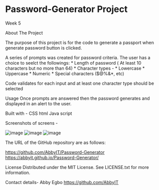 # Password-Generator Project
Week 5  

About The Project

The purpose of this project is for the code to generate a passport when generate password button is clicked. 


 A series of prompts was created for password criteria. The user has a choice to seelct the followings:
      * Length of password ( At least 10 characters but no more than 64)
      * Character types - 
      * Lowercase
      * Uppercase
      * Numeric
      * Special characters ($@%&*, etc)

  Code validates for each input and at least one character type should be selected

 Usage
  Once prompts are answered then the password  generates and displayed in an alert to the user. 

  Built with - 
  CSS
  html
  Java script

  Screenshots of screens - 
  
  ![image](https://user-images.githubusercontent.com/117487886/222940058-ee672079-2962-42e1-809c-e51a718feca8.png)
  ![image](https://user-images.githubusercontent.com/117487886/222940072-adf2b8a5-5adf-46d6-b6b4-1db4193bf52a.png)
  ![image](https://user-images.githubusercontent.com/117487886/222940090-c8f713f5-f19a-4964-b5b5-8c6a6e375ab2.png)




  The URL of the GitHub repository are as follows:

  https://github.com/AbbyIT/Password-Generator
  https://abbyit.github.io/Password-Generator/

 License
 Distributed under the MIT License. See LICENSE.txt for more information.


Contact details- Abby Egbo
https://github.com/AbbyIT





